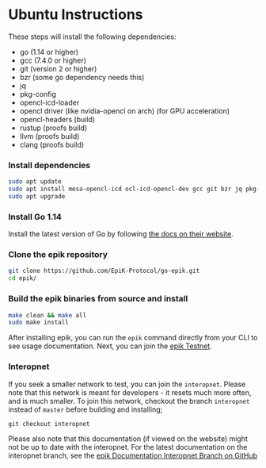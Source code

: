 # Ubuntu Instructions

These steps will install the following dependencies:

- go (1.14 or higher)
- gcc (7.4.0 or higher)
- git (version 2 or higher)
- bzr (some go dependency needs this)
- jq
- pkg-config
- opencl-icd-loader
- opencl driver (like nvidia-opencl on arch) (for GPU acceleration)
- opencl-headers (build)
- rustup (proofs build)
- llvm (proofs build)
- clang (proofs build)

### Install dependencies

```sh
sudo apt update
sudo apt install mesa-opencl-icd ocl-icd-opencl-dev gcc git bzr jq pkg-config curl
sudo apt upgrade
```

### Install Go 1.14

Install the latest version of Go by following [the docs on their website](https://golang.org/doc/install).

### Clone the epik repository

```sh
git clone https://github.com/EpiK-Protocol/go-epik.git
cd epik/
```

### Build the epik binaries from source and install

```sh
make clean && make all
sudo make install
```

After installing epik, you can run the `epik` command directly from your CLI to see usage documentation. Next, you can join the [epik Testnet](https://docs.lotu.sh/en+join-testnet).

### Interopnet

If you seek a smaller network to test, you can join the `interopnet`. Please note that this network is meant for developers - it resets much more often, and is much smaller. To join this network, checkout the branch `interopnet` instead of `master` before building and installing;
```
git checkout interopnet
```

Please also note that this documentation (if viewed on the website) might not be up to date with the interopnet. For the latest documentation on the interopnet branch, see the [epik Documentation Interopnet Branch on GitHub](https://github.com/EpiK-Protocol/go-epik/tree/interopnet/documentation/en)
